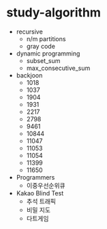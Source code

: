 # study-algorithm

* recursive
	* n/m partitions
	* gray code
* dynamic programming
	* subset_sum
	* max_consecutive_sum
* backjoon
	* 1018
	* 1037
	* 1904
	* 1931
	* 2217
	* 2798
	* 9461
	* 10844
	* 11047
	* 11053
	* 11054
	* 11399
	* 11650
* Programmers
	* 이중우선순위큐
* Kakao Blind Test
	* 추석 트래픽
	* 비밀 지도
	* 다트게임